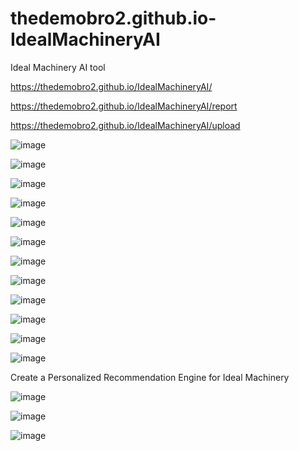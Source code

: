 # thedemobro2.github.io-IdealMachineryAI
Ideal Machinery AI tool

https://thedemobro2.github.io/IdealMachineryAI/

https://thedemobro2.github.io/IdealMachineryAI/report

https://thedemobro2.github.io/IdealMachineryAI/upload

![image](https://github.com/user-attachments/assets/8d4f4f8a-1693-4a57-9e7e-864da50ffcec)

![image](https://github.com/user-attachments/assets/2019a656-1536-4c4f-89b1-4aa36f4cb61f)

![image](https://github.com/user-attachments/assets/61cdef66-4d58-4f3d-bbb5-c374b535a4cd)

![image](https://github.com/user-attachments/assets/afbd1b26-64cb-4028-963e-b92ac6815691)

![image](https://github.com/user-attachments/assets/47020039-916f-454a-8265-d9e72fdef582)

![image](https://github.com/user-attachments/assets/3efba73d-8f2d-40b8-86af-edd5f6fd8058)

![image](https://github.com/user-attachments/assets/66a885a3-8346-4b4a-b306-3aca92f0a975)

![image](https://github.com/user-attachments/assets/554e6d8d-c719-40f1-916b-bcd40a5b24b5)

![image](https://github.com/user-attachments/assets/79b749d3-d605-4133-9afb-7a696884e275)

![image](https://github.com/user-attachments/assets/b53c220d-bc71-4a1e-b9e2-e1041ac8f3f0)

![image](https://github.com/user-attachments/assets/73ca8253-9353-4c5c-99d7-1bd657a00f38)

![image](https://github.com/user-attachments/assets/c100c5e1-d11d-4f85-a0c8-735ebfdbdd08)

Create a Personalized Recommendation Engine for Ideal Machinery

![image](https://github.com/user-attachments/assets/84f1b538-11e2-4320-b858-661ff3563d05)

![image](https://github.com/user-attachments/assets/fed49ee7-7e80-4e79-ba23-2d5e0ae160cc)

![image](https://github.com/user-attachments/assets/e9e2b5c3-bf9d-4b2f-bf85-1a38e2da0646)
